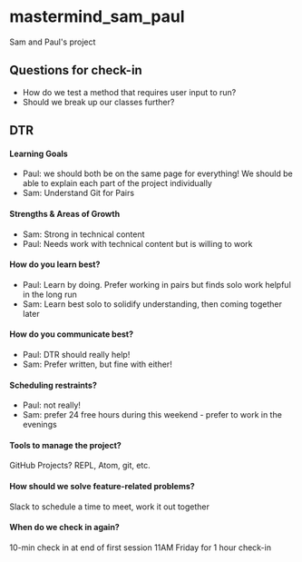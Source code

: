 # mastermind_sam_paul
Sam and Paul's project

## Questions for check-in
- How do we test a method that requires user input to run?
- Should we break up our classes further?


## DTR
#### Learning Goals
- Paul: we should both be on the same page for everything! We should be able to explain each part of the project individually
- Sam: Understand Git for Pairs

#### Strengths & Areas of Growth
- Sam: Strong in technical content
- Paul: Needs work with technical content but is willing to work

#### How do you learn best?
- Paul: Learn by doing. Prefer working in pairs but finds solo work helpful in the long run
- Sam: Learn best solo to solidify understanding, then coming together later

#### How do you communicate best?
- Paul: DTR should really help!
- Sam: Prefer written, but fine with either!

#### Scheduling restraints?
- Paul: not really!
- Sam: prefer 24 free hours during this weekend - prefer to work in the evenings

#### Tools to manage the project?
GitHub Projects? REPL, Atom, git, etc.

#### How should we solve feature-related problems?
Slack to schedule a time to meet, work it out together

#### When do we check in again?
10-min check in at end of first session
11AM Friday for 1 hour check-in
